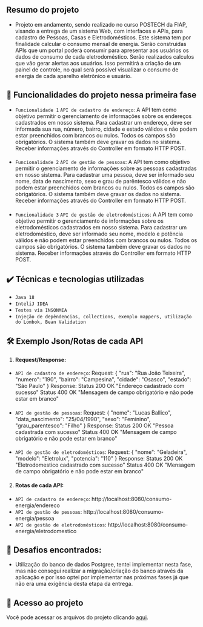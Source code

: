 ## Resumo do projeto
- Projeto em andamento, sendo realizado no curso POSTECH da FIAP, visando a entrega de um sistema Web, com interfaces e APIs, para cadastro de Pessoas, Casas e Eletrodomésticos. Este sistema tem por finalidade calcular o consumo mensal de energia.
Serão construidas APIs que um portal poderá consumir para apresentar aos usuários os dados de consumo de cada eletrodoméstico. Serão realizados calculos que vão gerar alertas aos usuários.
Isso permitirá a criação de um painel de controle, no qual será possível visualizar o consumo de energia de cada aparelho eletrônico e usuário.

## 🔨 Funcionalidades do projeto nessa primeira fase

- `Funcionalidade 1` `API de cadastro de endereço`: A API tem como objetivo permitir o gerenciamento de informações sobre os endereços cadastrados em nosso sistema. Para cadastrar um endereço, deve ser informada sua rua, número, bairro, cidade e estado válidos e não podem estar preenchidos com brancos ou nulos. Todos os campos são obrigatórios. O sistema também deve gravar os dados no sistema.
Receber informações através do Controller em formato HTTP POST.
#### 
- `Funcionalidade 2` `API de gestão de pessoas`: A API tem como objetivo permitir o gerenciamento de informações sobre as pessoas cadastradas em nosso sistema. Para cadastrar uma pessoa, deve ser informado seu nome, data de nascimento, sexo e grau de parêntesco válidos e não podem estar preenchidos com brancos ou nulos. Todos os campos são obrigatórios. O sistema também deve gravar os dados no sistema.
Receber informações através do Controller em formato HTTP POST.
#### 
- `Funcionalidade 3` `API de gestão de eletrodomésticos`: A API tem como objetivo permitir o gerenciamento de informações sobre os eletrodomésticos cadastrados em nosso sistema. Para cadastrar um eletrodoméstico, deve ser informado seu nome, modelo e potência válidos e não podem estar preenchidos com brancos ou nulos. Todos os campos são obrigatórios. O sistema também deve gravar os dados no sistema.
Receber informações através do Controller em formato HTTP POST.

## ✔️ Técnicas e tecnologias utilizadas

- ``Java 18``
- ``InteliJ IDEA``
- ``Testes via INSONMIA``
- ``Injeção de depêndencias, collections, exemplo mappers, utilização do Lombok, Bean Validation``
## 🛠️ Exemplo Json/Rotas de cada API

1. #### Request/Response:
- `API de cadastro de endereço`:
Request:
  {
  "rua": "Rua João Teixeira",
  "numero": "190",
  "bairro": "Campesina",
  "cidade": "Osasco",
  "estado": "São Paulo"
  }
Response:
  Status 200 OK "Endereço cadastrado com sucesso"
  Status 400 OK "Mensagem de campo obrigatório e não pode estar em branco"
#### 
- `API de gestão de pessoas`:
Request:
  {
  "nome": "Lucas Ballico",
  "data_nascimento": "25/04/1990",
  "sexo": "Feminino",
  "grau_parentesco": "Filho"
  }
Response:
  Status 200 OK "Pessoa cadastrada com sucesso"
  Status 400 OK "Mensagem de campo obrigatório e não pode estar em branco"
#### 
- `API de gestão de eletrodomésticos`:
Request:
  {
  "nome": "Geladeira",
  "modelo": "Eletrolux",
  "potencia": "110"
  }
Response:
  Status 200 OK "Eletrodomestico cadastrado com sucesso"
  Status 400 OK "Mensagem de campo obrigatório e não pode estar em branco"

2. #### Rotas de cada API:
- `API de cadastro de endereço`: http://localhost:8080/consumo-energia/endereco
- `API de gestão de pessoas`: http://localhost:8080/consumo-energia/pessoa
- `API de gestão de eletrodomésticos`: http://localhost:8080/consumo-energia/eletrodomestico

## 🎯 Desafios encontrados:
- Utilização do banco de dados Postgree, tentei implementar nesta fase, mas não consegui realizar a migração/criação do banco através da aplicação e por isso optei por implementar nas próximas fases já que não era uma exigência desta etapa da entrega.

## 📁 Acesso ao projeto
Você pode acessar os arquivos do projeto clicando [aqui](https://github.com/gui-lirasilva/Edige-POO/tree/master/src).
